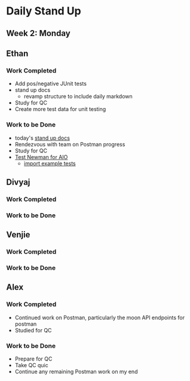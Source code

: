 # Daily Stand Up
## Week 2: Monday

## Ethan

### Work Completed

- Add pos/negative JUnit tests
- stand up docs
    - revamp structure to include daily markdown
- Study for QC
- Create more test data for unit testing

### Work to be Done

- today's [stand up docs](https://github.com/ethbra-revature/team-planetarium/tree/docs/standup/materials/standup)
- Rendezvous with team on Postman progress
- Study for QC
- [Test Newman for AIO](https://aiosupport.atlassian.net/wiki/spaces/AioTests/pages/2027225147/Postman+via+Newman+Report#Newman-Setup)
  - [import example tests](https://ethbra.atlassian.net/projects/PTRM?selectedItem=com.atlassian.plugins.atlassian-connect-plugin:com.kaanha.jira.tcms__aio-tcms-project-overview)

## Divyaj

### Work Completed

### Work to be Done


## Venjie

### Work Completed

### Work to be Done

## Alex

### Work Completed
- Continued work on Postman, particularly the moon API endpoints for postman
- Studied for QC

### Work to be Done
- Prepare for QC
- Take QC quic
- Continue any remaining Postman work on my end
